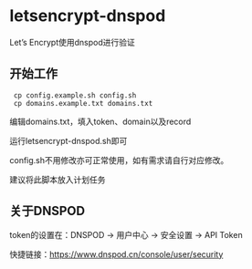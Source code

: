# letsencrypt-dnspod
Let’s Encrypt使用dnspod进行验证

## 开始工作
```
 cp config.example.sh config.sh
 cp domains.example.txt domains.txt
```

编辑domains.txt，填入token、domain以及record

运行letsencrypt-dnspod.sh即可

config.sh不用修改亦可正常使用，如有需求请自行对应修改。

建议将此脚本放入计划任务

## 关于DNSPOD
token的设置在：DNSPOD -> 用户中心 -> 安全设置 -> API Token

快捷链接：https://www.dnspod.cn/console/user/security
